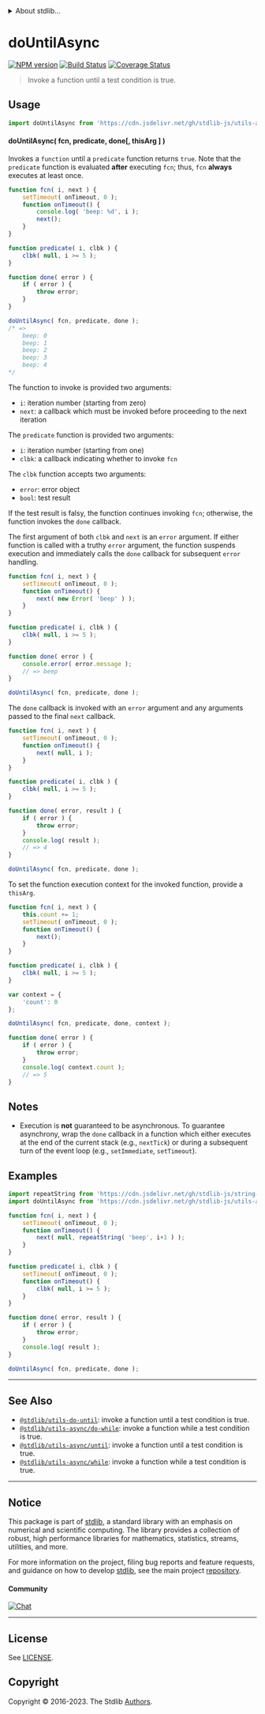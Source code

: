 <!--

@license Apache-2.0

Copyright (c) 2018 The Stdlib Authors.

Licensed under the Apache License, Version 2.0 (the "License");
you may not use this file except in compliance with the License.
You may obtain a copy of the License at

   http://www.apache.org/licenses/LICENSE-2.0

Unless required by applicable law or agreed to in writing, software
distributed under the License is distributed on an "AS IS" BASIS,
WITHOUT WARRANTIES OR CONDITIONS OF ANY KIND, either express or implied.
See the License for the specific language governing permissions and
limitations under the License.

-->


<details>
  <summary>
    About stdlib...
  </summary>
  <p>We believe in a future in which the web is a preferred environment for numerical computation. To help realize this future, we've built stdlib. stdlib is a standard library, with an emphasis on numerical and scientific computation, written in JavaScript (and C) for execution in browsers and in Node.js.</p>
  <p>The library is fully decomposable, being architected in such a way that you can swap out and mix and match APIs and functionality to cater to your exact preferences and use cases.</p>
  <p>When you use stdlib, you can be absolutely certain that you are using the most thorough, rigorous, well-written, studied, documented, tested, measured, and high-quality code out there.</p>
  <p>To join us in bringing numerical computing to the web, get started by checking us out on <a href="https://github.com/stdlib-js/stdlib">GitHub</a>, and please consider <a href="https://opencollective.com/stdlib">financially supporting stdlib</a>. We greatly appreciate your continued support!</p>
</details>

# doUntilAsync

[![NPM version][npm-image]][npm-url] [![Build Status][test-image]][test-url] [![Coverage Status][coverage-image]][coverage-url] <!-- [![dependencies][dependencies-image]][dependencies-url] -->

> Invoke a function until a test condition is true.

<!-- Section to include introductory text. Make sure to keep an empty line after the intro `section` element and another before the `/section` close. -->

<section class="intro">

</section>

<!-- /.intro -->

<!-- Package usage documentation. -->



<section class="usage">

## Usage

```javascript
import doUntilAsync from 'https://cdn.jsdelivr.net/gh/stdlib-js/utils-async-do-until@v0.1.1-deno/mod.js';
```

#### doUntilAsync( fcn, predicate, done\[, thisArg ] )

Invokes a `function` until a `predicate` function returns `true`. Note that the `predicate` function is evaluated **after** executing `fcn`; thus, `fcn` **always** executes at least once.

```javascript
function fcn( i, next ) {
    setTimeout( onTimeout, 0 );
    function onTimeout() {
        console.log( 'beep: %d', i );
        next();
    }
}

function predicate( i, clbk ) {
    clbk( null, i >= 5 );
}

function done( error ) {
    if ( error ) {
        throw error;
    }
}

doUntilAsync( fcn, predicate, done );
/* =>
    beep: 0
    beep: 1
    beep: 2
    beep: 3
    beep: 4
*/
```

The function to invoke is provided two arguments:

-   `i`: iteration number (starting from zero)
-   `next`: a callback which must be invoked before proceeding to the next iteration

The `predicate` function is provided two arguments:

-   `i`: iteration number (starting from one)
-   `clbk`: a callback indicating whether to invoke `fcn`

The `clbk` function accepts two arguments:

-   `error`: error object
-   `bool`: test result

If the test result is falsy, the function continues invoking `fcn`; otherwise, the function invokes the `done` callback.

The first argument of both `clbk` and `next` is an `error` argument. If either function is called with a truthy `error` argument, the function suspends execution and immediately calls the `done` callback for subsequent `error` handling.

```javascript
function fcn( i, next ) {
    setTimeout( onTimeout, 0 );
    function onTimeout() {
        next( new Error( 'beep' ) );
    }
}

function predicate( i, clbk ) {
    clbk( null, i >= 5 );
}

function done( error ) {
    console.error( error.message );
    // => beep
}

doUntilAsync( fcn, predicate, done );
```

The `done` callback is invoked with an `error` argument and any arguments passed to the final `next` callback.

```javascript
function fcn( i, next ) {
    setTimeout( onTimeout, 0 );
    function onTimeout() {
        next( null, i );
    }
}

function predicate( i, clbk ) {
    clbk( null, i >= 5 );
}

function done( error, result ) {
    if ( error ) {
        throw error;
    }
    console.log( result );
    // => 4
}

doUntilAsync( fcn, predicate, done );
```

To set the function execution context for the invoked function, provide a `thisArg`.

<!-- eslint-disable no-invalid-this -->

```javascript
function fcn( i, next ) {
    this.count += 1;
    setTimeout( onTimeout, 0 );
    function onTimeout() {
        next();
    }
}

function predicate( i, clbk ) {
    clbk( null, i >= 5 );
}

var context = {
    'count': 0
};

doUntilAsync( fcn, predicate, done, context );

function done( error ) {
    if ( error ) {
        throw error;
    }
    console.log( context.count );
    // => 5
}
```

</section>

<!-- /.usage -->

<!-- Package usage notes. Make sure to keep an empty line after the `section` element and another before the `/section` close. -->

<section class="notes">

## Notes

-   Execution is **not** guaranteed to be asynchronous. To guarantee asynchrony, wrap the `done` callback in a function which either executes at the end of the current stack (e.g., `nextTick`) or during a subsequent turn of the event loop (e.g., `setImmediate`, `setTimeout`).

</section>

<!-- /.notes -->

<!-- Package usage examples. -->

<section class="examples">

## Examples

<!-- eslint no-undef: "error" -->

```javascript
import repeatString from 'https://cdn.jsdelivr.net/gh/stdlib-js/string-repeat@deno/mod.js';
import doUntilAsync from 'https://cdn.jsdelivr.net/gh/stdlib-js/utils-async-do-until@v0.1.1-deno/mod.js';

function fcn( i, next ) {
    setTimeout( onTimeout, 0 );
    function onTimeout() {
        next( null, repeatString( 'beep', i+1 ) );
    }
}

function predicate( i, clbk ) {
    setTimeout( onTimeout, 0 );
    function onTimeout() {
        clbk( null, i >= 5 );
    }
}

function done( error, result ) {
    if ( error ) {
        throw error;
    }
    console.log( result );
}

doUntilAsync( fcn, predicate, done );
```

</section>

<!-- /.examples -->

<!-- Section to include cited references. If references are included, add a horizontal rule *before* the section. Make sure to keep an empty line after the `section` element and another before the `/section` close. -->

<section class="references">

</section>

<!-- /.references -->

<!-- Section for related `stdlib` packages. Do not manually edit this section, as it is automatically populated. -->

<section class="related">

* * *

## See Also

-   <span class="package-name">[`@stdlib/utils-do-until`][@stdlib/utils/do-until]</span><span class="delimiter">: </span><span class="description">invoke a function until a test condition is true.</span>
-   <span class="package-name">[`@stdlib/utils-async/do-while`][@stdlib/utils/async/do-while]</span><span class="delimiter">: </span><span class="description">invoke a function while a test condition is true.</span>
-   <span class="package-name">[`@stdlib/utils-async/until`][@stdlib/utils/async/until]</span><span class="delimiter">: </span><span class="description">invoke a function until a test condition is true.</span>
-   <span class="package-name">[`@stdlib/utils-async/while`][@stdlib/utils/async/while]</span><span class="delimiter">: </span><span class="description">invoke a function while a test condition is true.</span>

</section>

<!-- /.related -->

<!-- Section for all links. Make sure to keep an empty line after the `section` element and another before the `/section` close. -->


<section class="main-repo" >

* * *

## Notice

This package is part of [stdlib][stdlib], a standard library with an emphasis on numerical and scientific computing. The library provides a collection of robust, high performance libraries for mathematics, statistics, streams, utilities, and more.

For more information on the project, filing bug reports and feature requests, and guidance on how to develop [stdlib][stdlib], see the main project [repository][stdlib].

#### Community

[![Chat][chat-image]][chat-url]

---

## License

See [LICENSE][stdlib-license].


## Copyright

Copyright &copy; 2016-2023. The Stdlib [Authors][stdlib-authors].

</section>

<!-- /.stdlib -->

<!-- Section for all links. Make sure to keep an empty line after the `section` element and another before the `/section` close. -->

<section class="links">

[npm-image]: http://img.shields.io/npm/v/@stdlib/utils-async-do-until.svg
[npm-url]: https://npmjs.org/package/@stdlib/utils-async-do-until

[test-image]: https://github.com/stdlib-js/utils-async-do-until/actions/workflows/test.yml/badge.svg?branch=v0.1.1
[test-url]: https://github.com/stdlib-js/utils-async-do-until/actions/workflows/test.yml?query=branch:v0.1.1

[coverage-image]: https://img.shields.io/codecov/c/github/stdlib-js/utils-async-do-until/main.svg
[coverage-url]: https://codecov.io/github/stdlib-js/utils-async-do-until?branch=main

<!--

[dependencies-image]: https://img.shields.io/david/stdlib-js/utils-async-do-until.svg
[dependencies-url]: https://david-dm.org/stdlib-js/utils-async-do-until/main

-->

[chat-image]: https://img.shields.io/gitter/room/stdlib-js/stdlib.svg
[chat-url]: https://app.gitter.im/#/room/#stdlib-js_stdlib:gitter.im

[stdlib]: https://github.com/stdlib-js/stdlib

[stdlib-authors]: https://github.com/stdlib-js/stdlib/graphs/contributors

[umd]: https://github.com/umdjs/umd
[es-module]: https://developer.mozilla.org/en-US/docs/Web/JavaScript/Guide/Modules

[deno-url]: https://github.com/stdlib-js/utils-async-do-until/tree/deno
[umd-url]: https://github.com/stdlib-js/utils-async-do-until/tree/umd
[esm-url]: https://github.com/stdlib-js/utils-async-do-until/tree/esm
[branches-url]: https://github.com/stdlib-js/utils-async-do-until/blob/main/branches.md

[stdlib-license]: https://raw.githubusercontent.com/stdlib-js/utils-async-do-until/main/LICENSE

<!-- <related-links> -->

[@stdlib/utils/do-until]: https://github.com/stdlib-js/utils-do-until/tree/deno

[@stdlib/utils/async/do-while]: https://github.com/stdlib-js/utils-async-do-while/tree/deno

[@stdlib/utils/async/until]: https://github.com/stdlib-js/utils-async-until/tree/deno

[@stdlib/utils/async/while]: https://github.com/stdlib-js/utils-async-while/tree/deno

<!-- </related-links> -->

</section>

<!-- /.links -->
